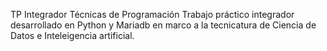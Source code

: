 TP Integrador Técnicas de Programación
Trabajo práctico integrador desarrollado en Python y Mariadb en marco a la tecnicatura de Ciencia de Datos e Inteleigencia artificial.
